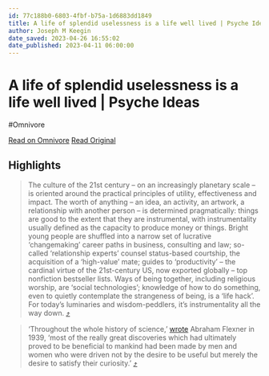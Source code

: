 ```yaml
---
id: 77c188b0-6803-4fbf-b75a-1d6883dd1849
title: A life of splendid uselessness is a life well lived | Psyche Ideas
author: Joseph M Keegin
date_saved: 2023-04-26 16:55:02
date_published: 2023-04-11 06:00:00
---
```


# A life of splendid uselessness is a life well lived | Psyche Ideas
#Omnivore

[Read on Omnivore](https://omnivore.app/me/https-psyche-co-ideas-a-life-of-splendid-uselessness-is-a-life-w-187bf59132e)
[Read Original](https://psyche.co/ideas/a-life-of-splendid-uselessness-is-a-life-well-lived)

## Highlights

> The culture of the 21st century – on an increasingly planetary scale – is oriented around the practical principles of utility, effectiveness and impact. The worth of anything – an idea, an activity, an artwork, a relationship with another person – is determined pragmatically: things are good to the extent that they are instrumental, with instrumentality usually defined as the capacity to produce money or things. Bright young people are shuffled into a narrow set of lucrative ‘changemaking’ career paths in business, consulting and law; so-called ‘relationship experts’ counsel status-based courtship, the acquisition of a ‘high-value’ mate; guides to ‘productivity’ – the cardinal virtue of the 21st-century US, now exported globally – top nonfiction bestseller lists. Ways of being together, including religious worship, are ‘social technologies’; knowledge of how to do something, even to quietly contemplate the strangeness of being, is a ‘life hack’. For today’s luminaries and wisdom-peddlers, it’s instrumentality all the way down. [⤴️](https://omnivore.app/me/https-psyche-co-ideas-a-life-of-splendid-uselessness-is-a-life-w-187bf59132e#e571eff5-7112-4a50-8799-82cf0c80cdf8) 

> ‘Throughout the whole history of science,’ [wrote](https://www.ias.edu/sites/default/files/library/UsefulnessHarpers.pdf) Abraham Flexner in 1939, ‘most of the really great discoveries which had ultimately proved to be beneficial to mankind had been made by men and women who were driven not by the desire to be useful but merely the desire to satisfy their curiosity.’ [⤴️](https://omnivore.app/me/https-psyche-co-ideas-a-life-of-splendid-uselessness-is-a-life-w-187bf59132e#c98839e7-7b26-491b-b0bb-4157f08e36cc) 

